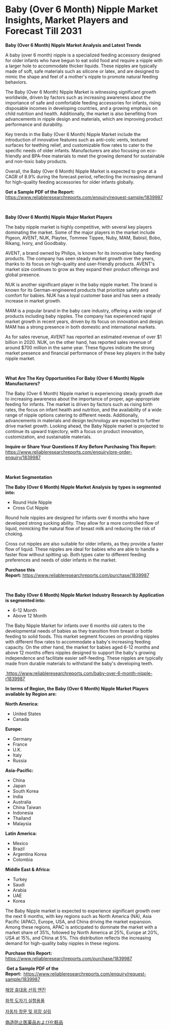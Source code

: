 <p><h1>Baby (Over 6 Month) Nipple Market Insights, Market Players and Forecast Till 2031</h1></p><p><strong>Baby (Over 6 Month) Nipple Market Analysis and Latest Trends</strong></p>
<p><p>A baby (over 6 month) nipple is a specialized feeding accessory designed for older infants who have begun to eat solid food and require a nipple with a larger hole to accommodate thicker liquids. These nipples are typically made of soft, safe materials such as silicone or latex, and are designed to mimic the shape and feel of a mother's nipple to promote natural feeding behaviors.</p><p>The Baby (Over 6 Month) Nipple Market is witnessing significant growth worldwide, driven by factors such as increasing awareness about the importance of safe and comfortable feeding accessories for infants, rising disposable incomes in developing countries, and a growing emphasis on child nutrition and health. Additionally, the market is also benefiting from advancements in nipple design and materials, which are improving product performance and durability.</p><p>Key trends in the Baby (Over 6 Month) Nipple Market include the introduction of innovative features such as anti-colic vents, textured surfaces for teething relief, and customizable flow rates to cater to the specific needs of older infants. Manufacturers are also focusing on eco-friendly and BPA-free materials to meet the growing demand for sustainable and non-toxic baby products.</p><p>Overall, the Baby (Over 6 Month) Nipple Market is expected to grow at a CAGR of 8.9% during the forecast period, reflecting the increasing demand for high-quality feeding accessories for older infants globally.</p></p>
<p><strong>Get a Sample PDF of the Report:&nbsp;</strong> <a href="https://www.reliableresearchreports.com/enquiry/request-sample/1839987">https://www.reliableresearchreports.com/enquiry/request-sample/1839987</a></p>
<p>&nbsp;</p>
<p><strong>Baby (Over 6 Month) Nipple Major Market Players</strong></p>
<p><p>The baby nipple market is highly competitive, with several key players dominating the market. Some of the major players in the market include Pigeon, AVENT, NUK, Playtex, Tommee Tippee, Nuby, MAM, Babisil, Bobo, Rikang, Ivory, and Goodbaby.</p><p>AVENT, a brand owned by Philips, is known for its innovative baby feeding products. The company has seen steady market growth over the years, thanks to its focus on high-quality and user-friendly products. AVENT's market size continues to grow as they expand their product offerings and global presence.</p><p>NUK is another significant player in the baby nipple market. The brand is known for its German-engineered products that prioritize safety and comfort for babies. NUK has a loyal customer base and has seen a steady increase in market growth.</p><p>MAM is a popular brand in the baby care industry, offering a wide range of products including baby nipples. The company has experienced rapid market growth in recent years, driven by its focus on innovation and design. MAM has a strong presence in both domestic and international markets.</p><p>As for sales revenue, AVENT has reported an estimated revenue of over $1 billion in 2020. NUK, on the other hand, has reported sales revenue of around $700 million in the same year. These figures indicate the strong market presence and financial performance of these key players in the baby nipple market.</p></p>
<p>&nbsp;</p>
<p><strong>What Are The Key Opportunities For Baby (Over 6 Month) Nipple Manufacturers?</strong></p>
<p><p>The Baby (Over 6 Month) Nipple market is experiencing steady growth due to increasing awareness about the importance of proper, age-appropriate feeding for infants. The market is driven by factors such as rising birth rates, the focus on infant health and nutrition, and the availability of a wide range of nipple options catering to different needs. Additionally, advancements in materials and design technology are expected to further drive market growth. Looking ahead, the Baby Nipple market is projected to continue its upward trajectory, with a focus on product innovation, customization, and sustainable materials.</p></p>
<p><strong>Inquire or Share Your Questions If Any Before Purchasing This Report:</strong> <a href="https://www.reliableresearchreports.com/enquiry/pre-order-enquiry/1839987">https://www.reliableresearchreports.com/enquiry/pre-order-enquiry/1839987</a></p>
<p>&nbsp;</p>
<p><strong>Market Segmentation</strong></p>
<p><strong>The Baby (Over 6 Month) Nipple Market Analysis by types is segmented into:</strong></p>
<p><ul><li>Round Hole Nipple</li><li>Cross Cut Nipple</li></ul></p>
<p><p>Round hole nipples are designed for infants over 6 months who have developed strong sucking ability. They allow for a more controlled flow of liquid, mimicking the natural flow of breast milk and reducing the risk of choking. </p><p>Cross cut nipples are also suitable for older infants, as they provide a faster flow of liquid. These nipples are ideal for babies who are able to handle a faster flow without spitting up. Both types cater to different feeding preferences and needs of older infants in the market.</p></p>
<p><strong>Purchase this Report:&nbsp;</strong><a href="https://www.reliableresearchreports.com/purchase/1839987">https://www.reliableresearchreports.com/purchase/1839987</a></p>
<p>&nbsp;</p>
<p><strong>The Baby (Over 6 Month) Nipple Market Industry Research by Application is segmented into:</strong></p>
<p><ul><li>6-12 Month</li><li>Above 12 Month</li></ul></p>
<p><p>The Baby Nipple Market for infants over 6 months old caters to the developmental needs of babies as they transition from breast or bottle feeding to solid foods. This market segment focuses on providing nipples with different flow rates to accommodate a baby's increasing feeding capacity. On the other hand, the market for babies aged 6-12 months and above 12 months offers nipples designed to support the baby's growing independence and facilitate easier self-feeding. These nipples are typically made from durable materials to withstand the baby's developing teeth.</p></p>
<p><a href="https://www.reliableresearchreports.com/baby-over-6-month-nipple-r1839987">&nbsp;https://www.reliableresearchreports.com/baby-over-6-month-nipple-r1839987</a></p>
<p><strong>In terms of Region, the Baby (Over 6 Month) Nipple Market Players available by Region are:</strong></p>
<p>
    <p> <strong> North America: </strong>
        <ul>
            <li>United States</li>
            <li>Canada</li>
        </ul>
        </p> 
    <p> <strong> Europe: </strong>
        <ul>
            <li>Germany</li>
            <li>France</li>
            <li>U.K.</li>
            <li>Italy</li>
            <li>Russia</li>
        </ul>
        </p> 
    <p> <strong> Asia-Pacific: </strong>
        <ul>
            <li>China</li>
            <li>Japan</li>
            <li>South Korea</li>
            <li>India</li>
            <li>Australia</li>
            <li>China Taiwan</li>
            <li>Indonesia</li>
            <li>Thailand</li>
            <li>Malaysia</li>
        </ul>
        </p> 
    <p> <strong> Latin America: </strong>
        <ul>
            <li>Mexico</li>
            <li>Brazil</li>
            <li>Argentina Korea</li>
            <li>Colombia</li>
        </ul>
        </p> 
    <p> <strong> Middle East & Africa: </strong>
        <ul>
            <li>Turkey</li>
            <li>Saudi</li>
            <li>Arabia</li>
            <li>UAE</li>
            <li>Korea</li>
        </ul>
    </p>
    </p>
<p><p>The Baby Nipple market is expected to experience significant growth over the next 6 months, with key regions such as North America (NA), Asia Pacific (APAC), Europe, USA, and China driving the market expansion. Among these regions, APAC is anticipated to dominate the market with a market share of 35%, followed by North America at 25%, Europe at 20%, USA at 15%, and China at 5%. This distribution reflects the increasing demand for high-quality baby nipples in these regions.</p></p>
<p><strong>Purchase this Report: </strong><a href="https://www.reliableresearchreports.com/purchase/1839987">https://www.reliableresearchreports.com/purchase/1839987</a></p>
<p>&nbsp;<strong>Get a Sample PDF of the Report:&nbsp;&nbsp;</strong><a href="https://www.reliableresearchreports.com/enquiry/request-sample/1839987">https://www.reliableresearchreports.com/enquiry/request-sample/1839987</a></p>
<p><strong></strong></p>
<p><p><a href="https://github.com/langcat852024/Market-Research-Report-List-1/blob/main/6469187153716.md">해양 휴대용 선외 엔진</a></p><p><a href="https://medium.com/@airdropjp94/%ED%99%94%ED%95%99-%EB%8F%84%EC%9E%90%EA%B8%B0-%EC%8B%A4%ED%97%98%EA%B8%B0%EA%B5%AC-%EC%82%B0%EC%97%85-%EB%B6%84%EC%84%9D-%EB%B3%B4%EA%B3%A0%EC%84%9C-%EC%8B%9C%EC%9E%A5-%EA%B7%9C%EB%AA%A8-%EC%A0%90%EC%9C%A0%EC%9C%A8-%EC%9D%91%EC%9A%A9-%ED%94%84%EB%A1%9C%EA%B7%B8%EB%9E%A8-%EC%A7%80%EC%97%AD%EB%B3%84-%EA%B2%BD%EC%9F%81-%EC%A0%84%EB%9E%B5%EB%B3%84-%EB%8F%99%ED%96%A5-2024-2031-68b2c2290132">화학 도자기 실험용품</a></p><p><a href="https://medium.com/@angeling137_20398/%EA%B8%80%EB%A1%9C%EB%B2%8C-%EC%9E%90%EB%8F%99%EC%B0%A8-%EC%B0%BD-%EB%B0%8F-%EC%99%B8%EB%B6%80-%EB%B0%80%EB%B4%89-%EC%8B%9C%EC%9E%A5-%EB%B6%80%EB%AC%B8-%EC%9C%A0%ED%98%95-%EC%9D%91%EC%9A%A9-%ED%94%84%EB%A1%9C%EA%B7%B8%EB%9E%A8-%EC%8B%9C%EC%9E%A5-%EC%B0%B8%EA%B0%80%EC%9E%90-%EC%A0%84%EB%9E%B5-%EC%A7%80%EC%97%AD%EB%B3%84-%EC%84%B1%EC%9E%A5-%EC%9D%B8%EC%82%AC%EC%9D%B4%ED%8A%B8-%EB%B0%8F-%EB%AF%B8%EB%9E%98-%EC%A0%84%EB%A7%9D-2024-2031-e507a2a6ca1f">자동차 창문 및 외장 실링</a></p><p><a href="https://medium.com/@caseyelee251/%E5%81%BD%E9%80%A0%E9%98%B2%E6%AD%A2%E8%96%AC%E5%93%81%E3%81%A8%E5%8C%96%E7%B2%A7%E5%93%81%E3%81%AE%E5%B8%82%E5%A0%B4%E3%82%B7%E3%82%A7%E3%82%A2%E3%81%A8%E5%B8%82%E5%A0%B4%E5%88%86%E6%9E%90-%E6%88%90%E9%95%B7%E3%83%88%E3%83%AC%E3%83%B3%E3%83%89%E3%81%8A%E3%82%88%E3%81%B3%E4%BA%88%E6%B8%AC-2024%E5%B9%B4-2031%E5%B9%B4-21d772ed1a84">偽造防止医薬品および化粧品</a></p></p>